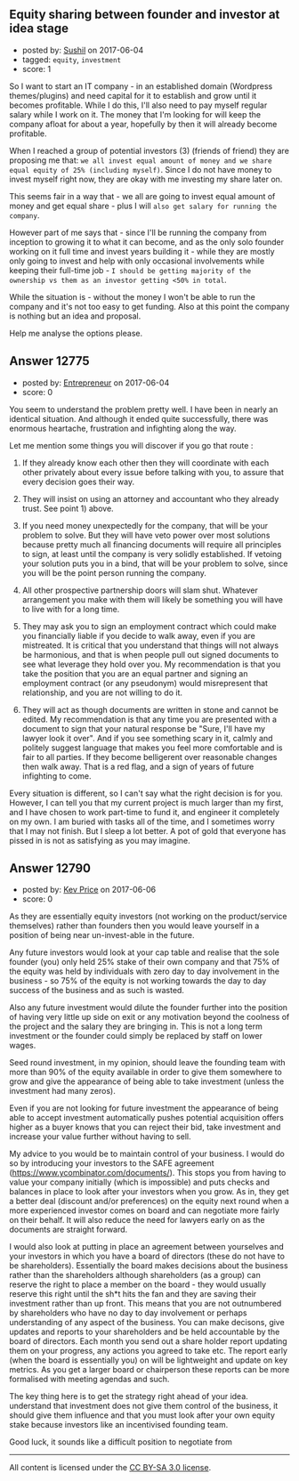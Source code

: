 ## Equity sharing between founder and investor at idea stage

- posted by: [Sushil](https://stackexchange.com/users/328542/sushil) on 2017-06-04
- tagged: `equity`, `investment`
- score: 1

So I want to start an IT company - in an established domain (Wordpress themes/plugins) and need capital for it to establish and grow until it becomes profitable. While I do this, I'll also need to pay myself regular salary while I work on it. The money that I'm looking for will keep the company afloat for about a year, hopefully by then it will already become profitable.

When I reached a group of potential investors (3) (friends of friend) they are proposing me that: `we all invest equal amount of money and we share equal equity of 25% (including myself)`. Since I do not have money to invest myself right now, they are okay with me investing my share later on.

This seems fair in a way that - we all are going to invest equal amount of money and get equal share - plus I will `also get salary for running the company`.

However part of me says that - since I'll be running the company from inception to growing it to what it can become, and as  the only solo founder working on it full time and invest years building it - while they are mostly only going to invest and help with only occasional involvements while keeping their full-time job - `I should be getting majority of the ownership vs them as an investor getting <50% in total`.

While the situation is - without the money I won't be able to run the company and it's not too easy to get funding. Also at this point the company is nothing but an idea and proposal.

Help me analyse the options please.


## Answer 12775

- posted by: [Entrepreneur](https://stackexchange.com/users/10837024/entrepreneur) on 2017-06-04
- score: 0

You seem to understand the problem pretty well. I have been in nearly an identical situation. And although it ended quite successfully, there was enormous heartache, frustration and infighting along the way.

Let me mention some things you will discover if you go that route :

1) If they already know each other then they will coordinate with each other privately about every issue before talking with you, to assure that every decision goes their way.

2) They will insist on using an attorney and accountant who they already trust. See point 1) above.

3) If you need money unexpectedly for the company, that will be your problem to solve. But they will have veto power over most solutions because pretty much all financing documents will require all principles to sign, at least until the company is very solidly established.  If vetoing your solution puts you in a bind, that will be your problem to solve, since you will be the point person running the company. 

4) All other prospective partnership doors will slam shut. Whatever arrangement you make with them will likely be something you will have to live with for a long time.  

5) They may ask you to sign an employment contract which could make you financially liable if you decide to walk away, even if you are mistreated. It is critical that you understand that things will not always be harmonious, and that is when people pull out signed documents to see what leverage they hold over you. My recommendation is that you take the position that you are an equal partner and signing an employment contract (or any pseudonym) would misrepresent that relationship, and you are not willing to do it.    

6) They will act as though documents are written in stone and cannot be edited. My recommendation is that any time you are presented with a document to sign that your natural response be "Sure, I'll have my lawyer look it over". And if you see something scary in it, calmly and politely suggest language that makes you feel more comfortable and is fair to all parties. If they become belligerent over reasonable changes then walk away. That is a red flag, and a sign of years of future infighting to come. 

Every situation is different, so I can't say what the right decision is for you. However, I can tell you that my current project is much larger than my first, and I have chosen to work part-time to fund it, and engineer it completely on my own. I am buried with tasks all of the time, and I sometimes worry that I may not finish. But I sleep a lot better. A pot of gold that everyone has pissed in is not as satisfying as you may imagine.


## Answer 12790

- posted by: [Kev Price](https://stackexchange.com/users/1109274/kev-price) on 2017-06-06
- score: 0

As they are essentially equity investors (not working on the product/service themselves) rather than founders then you would leave yourself in a position of being near un-invest-able in the future.

Any future investors would look at your cap table and realise that the sole founder (you) only held 25% stake of their own company and that 75% of the equity was held by individuals with zero day to day involvement in the business - so 75% of the equity is not working towards the day to day success of the business and as such is wasted. 

Also any future investment would dilute the founder further into the position of having very little up side on exit or any motivation beyond the coolness of the project and the salary they are bringing in. This is not a long term investment or the founder could simply be replaced by staff on lower wages.

Seed round investment, in my opinion, should leave the founding team with more than 90% of the equity available in order to give them somewhere to grow and give the appearance of being able to take investment (unless the investment had many zeros).

Even if you are not looking for future investment the appearance of being able to accept investment automatically pushes potential acquisition offers higher as a buyer knows that you can reject their bid, take investment and increase your value further without having to sell.

My advice to you would be to maintain control of your business. I would do so by introducing your investors to the SAFE agreement (https://www.ycombinator.com/documents/). This stops you from having to value your company initially (which is impossible) and puts checks and balances in place to look after your investors when you grow. As in, they get a better deal (discount and/or preferences) on the equity next round when a more experienced investor comes on board and can negotiate more fairly on their behalf. It will also reduce the need for lawyers early on as the documents are straight forward.

I would also look at putting in place an agreement between yourselves and your investors in which you have a board of directors (these do not have to be shareholders). Essentially the board makes decisions about the business rather than the shareholders although shareholders (as a group) can reserve the right to place a member on the board - they would usually reserve this right until the sh*t hits the fan and they are saving their investment rather than up front.
This means that you are not outnumbered by shareholders who have no day to day involvement or perhaps understanding of any aspect of the business. You can make decisons, give updates and reports to your shareholders and be held accountable by the board of directors. Each month you send out a share holder report updating them on your progress, any actions you agreed to take etc. The report early (when the board is essentially you) on will be lightweight and update on key metrics. As you get a larger board or chairperson these reports can be more formalised with meeting agendas and such.

The key thing here is to get the strategy right ahead of your idea. understand that investment does not give them control of the business, it should give them influence and that you must look after your own equity stake because investors like an incentivised founding team.

Good luck, it sounds like a difficult position to negotiate from



---

All content is licensed under the [CC BY-SA 3.0 license](https://creativecommons.org/licenses/by-sa/3.0/).

